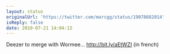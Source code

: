 ```yaml
---
layout: status
originalUrl: 'https://twitter.com/marcgg/status/19078682014'
isReply: false
date: 2010-07-21 14:04:13
---
```


Deezer to merge with Wormee...  http://bit.ly/aEtWZI (in french)
